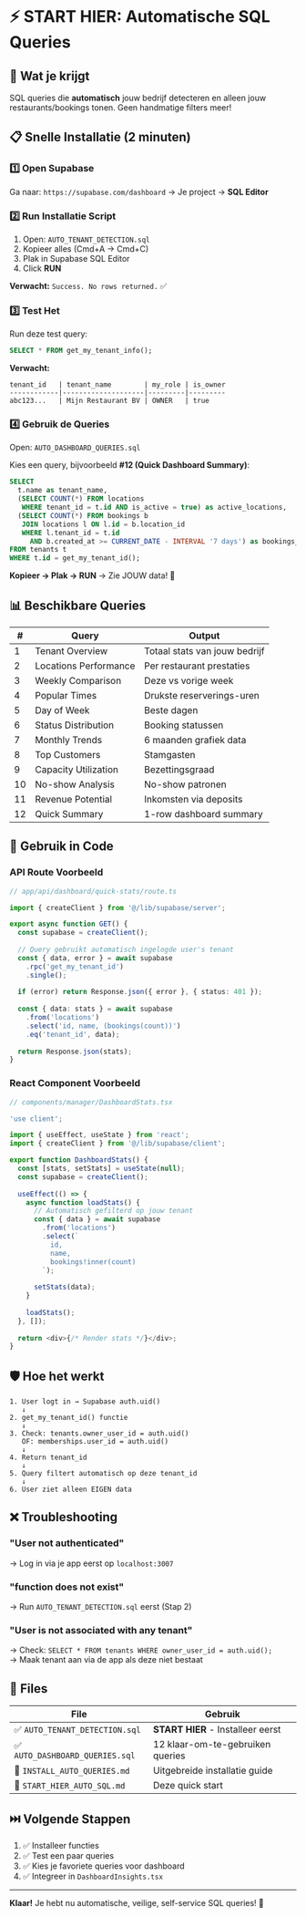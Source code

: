 # ⚡ START HIER: Automatische SQL Queries

## 🎯 Wat je krijgt

SQL queries die **automatisch** jouw bedrijf detecteren en alleen jouw restaurants/bookings tonen. Geen handmatige filters meer!

## 📋 Snelle Installatie (2 minuten)

### 1️⃣ Open Supabase

Ga naar: `https://supabase.com/dashboard` → Je project → **SQL Editor**

### 2️⃣ Run Installatie Script

1. Open: `AUTO_TENANT_DETECTION.sql`
2. Kopieer alles (Cmd+A → Cmd+C)
3. Plak in Supabase SQL Editor
4. Click **RUN**

**Verwacht:** `Success. No rows returned.` ✅

### 3️⃣ Test Het

Run deze test query:

```sql
SELECT * FROM get_my_tenant_info();
```

**Verwacht:**
```
tenant_id   | tenant_name        | my_role | is_owner
------------|--------------------|---------|---------
abc123...   | Mijn Restaurant BV | OWNER   | true
```

### 4️⃣ Gebruik de Queries

Open: `AUTO_DASHBOARD_QUERIES.sql`

Kies een query, bijvoorbeeld **#12 (Quick Dashboard Summary)**:

```sql
SELECT 
  t.name as tenant_name,
  (SELECT COUNT(*) FROM locations 
   WHERE tenant_id = t.id AND is_active = true) as active_locations,
  (SELECT COUNT(*) FROM bookings b 
   JOIN locations l ON l.id = b.location_id 
   WHERE l.tenant_id = t.id 
     AND b.created_at >= CURRENT_DATE - INTERVAL '7 days') as bookings_this_week
FROM tenants t
WHERE t.id = get_my_tenant_id();
```

**Kopieer → Plak → RUN** → Zie JOUW data! 🎉

## 📊 Beschikbare Queries

| # | Query | Output |
|---|-------|--------|
| 1 | Tenant Overview | Totaal stats van jouw bedrijf |
| 2 | Locations Performance | Per restaurant prestaties |
| 3 | Weekly Comparison | Deze vs vorige week |
| 4 | Popular Times | Drukste reserverings-uren |
| 5 | Day of Week | Beste dagen |
| 6 | Status Distribution | Booking statussen |
| 7 | Monthly Trends | 6 maanden grafiek data |
| 8 | Top Customers | Stamgasten |
| 9 | Capacity Utilization | Bezettingsgraad |
| 10 | No-show Analysis | No-show patronen |
| 11 | Revenue Potential | Inkomsten via deposits |
| 12 | Quick Summary | 1-row dashboard summary |

## 🔧 Gebruik in Code

### API Route Voorbeeld

```typescript
// app/api/dashboard/quick-stats/route.ts

import { createClient } from '@/lib/supabase/server';

export async function GET() {
  const supabase = createClient();
  
  // Query gebruikt automatisch ingelogde user's tenant
  const { data, error } = await supabase
    .rpc('get_my_tenant_id')
    .single();
    
  if (error) return Response.json({ error }, { status: 401 });
  
  const { data: stats } = await supabase
    .from('locations')
    .select('id, name, (bookings(count))')
    .eq('tenant_id', data);
    
  return Response.json(stats);
}
```

### React Component Voorbeeld

```typescript
// components/manager/DashboardStats.tsx

'use client';

import { useEffect, useState } from 'react';
import { createClient } from '@/lib/supabase/client';

export function DashboardStats() {
  const [stats, setStats] = useState(null);
  const supabase = createClient();
  
  useEffect(() => {
    async function loadStats() {
      // Automatisch gefilterd op jouw tenant
      const { data } = await supabase
        .from('locations')
        .select(`
          id, 
          name,
          bookings!inner(count)
        `);
      
      setStats(data);
    }
    
    loadStats();
  }, []);
  
  return <div>{/* Render stats */}</div>;
}
```

## 🛡️ Hoe het werkt

```
1. User logt in → Supabase auth.uid()
   ↓
2. get_my_tenant_id() functie
   ↓
3. Check: tenants.owner_user_id = auth.uid()
   OF: memberships.user_id = auth.uid()
   ↓
4. Return tenant_id
   ↓
5. Query filtert automatisch op deze tenant_id
   ↓
6. User ziet alleen EIGEN data
```

## ❌ Troubleshooting

### "User not authenticated"
→ Log in via je app eerst op `localhost:3007`

### "function does not exist"
→ Run `AUTO_TENANT_DETECTION.sql` eerst (Stap 2)

### "User is not associated with any tenant"
→ Check: `SELECT * FROM tenants WHERE owner_user_id = auth.uid();`  
→ Maak tenant aan via de app als deze niet bestaat

## 📁 Files

| File | Gebruik |
|------|---------|
| ✅ `AUTO_TENANT_DETECTION.sql` | **START HIER** - Installeer eerst |
| ✅ `AUTO_DASHBOARD_QUERIES.sql` | 12 klaar-om-te-gebruiken queries |
| 📖 `INSTALL_AUTO_QUERIES.md` | Uitgebreide installatie guide |
| 📖 `START_HIER_AUTO_SQL.md` | Deze quick start |

## ⏭️ Volgende Stappen

1. ✅ Installeer functies
2. ✅ Test een paar queries
3. ✅ Kies je favoriete queries voor dashboard
4. ✅ Integreer in `DashboardInsights.tsx`

---

**Klaar!** Je hebt nu automatische, veilige, self-service SQL queries! 🚀

